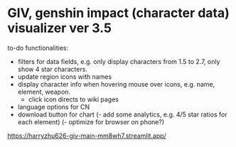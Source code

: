 # GIV, genshin impact (character data) visualizer ver 3.5

to-do functionalities: 
- filters for data fields, e.g. only display characters from 1.5 to 2.7, only show 4 star characters.
- update region icons with names
- display character info when hovering mouse over icons, e.g. name, element, weapon. 
  - click icon directs to wiki pages
- language options for CN
- download button for chart
(- add some analytics, e.g. 4/5 star ratios for each element)
(- optimize for browser on phone?)

https://harryzhu626-giv-main-mm8wh7.streamlit.app/ 
